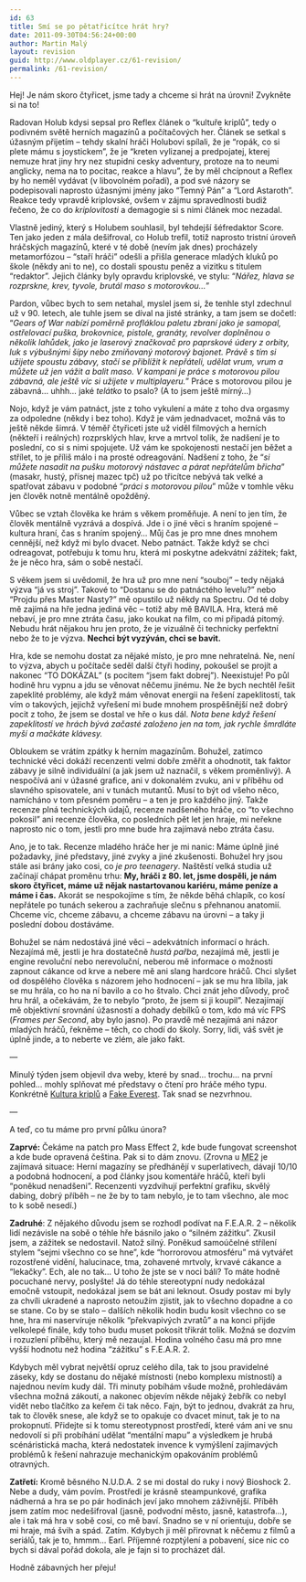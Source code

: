 ```yaml
---
id: 63
title: Smí se po pětatřicítce hrát hry?
date: 2011-09-30T04:56:24+00:00
author: Martin Malý
layout: revision
guid: http://www.oldplayer.cz/61-revision/
permalink: /61-revision/
---
```

<div>
  <p>
    Hej! Je nám skoro čtyřicet, jsme tady a chceme si hrát na úrovni! Zvykněte si na to!
  </p>
  
  <p>
    Radovan Holub kdysi sepsal pro Reflex článek o &#8220;kultuře kriplů&#8221;, tedy o podivném světě herních magazínů a počítačových her. Článek se setkal s úžasným přijetím &#8211; tehdy skalní hráči Holubovi spílali, že je &#8220;ropák, co si plete mámu s joystickem&#8221;, že je &#8220;kreten vylizanej a predpojatej, kterej nemuze hrat jiny hry nez stupidni cesky adventury, protoze na to neumi anglicky, nema na to pocitac, reakce a hlavu&#8221;, že by měl chcípnout a Reflex by ho neměl vydávat (v libovolném pořadí), a pod své názory se podepisovali naprosto úžasnými jmény jako &#8220;Temný Pán&#8221; a &#8220;Lord Astaroth&#8221;. Reakce tedy vpravdě kriplovské, ovšem v zájmu spravedlnosti budiž řečeno, že co do <em>kriplovitosti</em> a demagogie si s nimi článek moc nezadal.
  </p>
  
  <p>
    Vlastně jediný, který s Holubem souhlasil, byl tehdejší šéfredaktor Score. Ten jako jeden z mála dešifroval, co Holub trefil, totiž naprosto tristní úroveň hráčských magazínů, které v té době (nevím jak dnes) procházely metamorfózou &#8211; &#8220;staří hráči&#8221; odešli a přišla generace mladých kluků po škole (někdy ani to ne), co dostali spoustu peněz a vizitku s titulem &#8220;redaktor&#8221;. Jejich články byly opravdu kriplovské, ve stylu: &#8220;<em>Nářez, hlava se rozprskne, krev, tyvole, brutál maso s motorovkou&#8230;</em>&#8221;
  </p>
  
  <p>
    Pardon, vůbec bych to sem netahal, myslel jsem si, že tenhle styl zdechnul už v 90. letech, ale tuhle jsem se díval na jisté stránky, a tam jsem se dočetl: &#8220;<em>Gears of War nabízí poměrně profláklou paletu zbraní jako je samopal, ostřelovací puška, brokovnice, pistole, granáty, revolver doplněnou o několik lahůdek, jako je laserový značkovač pro paprskové údery z orbity, luk s výbušnými šípy nebo zmiňovaný motorový bajonet. Právě s tím si užijete spoustu zábavy, stačí se přiblížit k nepřáteli, udělat vrum, vrum a můžete už jen vážit a balit maso. V kampani je práce s motorovou pilou zábavná, ale ještě víc si užijete v multiplayeru.</em>&#8221; Práce s motorovou pilou je zábavná&#8230; uhhh&#8230; jaké <em>telátko</em> to psalo? (A to jsem ještě mírný&#8230;)
  </p>
  
  <p>
    Nojo, když je vám patnáct, jste z toho vykulení a máte z toho dva orgasmy za odpoledne (někdy i bez toho). Když je vám jednadvacet, možná vás to ještě někde šimrá. V téměř čtyřiceti jste už viděl filmových a herních (někteří i reálných) rozprsklých hlav, krve a mrtvol tolik, že nadšení je to poslední, co si s nimi spojujete. Už vám ke spokojenosti nestačí jen běžet a střílet, to je příliš málo i na prosté odreagování. Nadšení z toho, že &#8220;<em>si můžete nasadit na pušku motorový nástavec a párat nepřátelům břicha</em>&#8221; (masakr, hustý, přísnej mazec tpč) už po třicítce nebývá tak velké a spatřovat zábavu v podobné &#8220;<em>práci s motorovou pilou</em>&#8221; může v tomhle věku jen člověk notně mentálně opožděný.
  </p>
  
  <p>
    Vůbec se vztah člověka ke hrám s věkem proměňuje. A není to jen tím, že člověk mentálně vyzrává a dospívá. Jde i o jiné věci s hraním spojené &#8211; kultura hraní, čas s hraním spojený&#8230; Můj čas je pro mne dnes mnohem cennější, než když mi bylo dvacet. Nebo patnáct. Takže když se chci odreagovat, potřebuju k tomu hru, která mi poskytne adekvátní zážitek; fakt, že je něco hra, sám o sobě nestačí.
  </p>
  
  <p>
    S věkem jsem si uvědomil, že hra už pro mne není &#8220;souboj&#8221; &#8211; tedy nějaká výzva &#8220;já vs stroj&#8221;. Takové to &#8220;Dostanu se do patnáctého levelu?&#8221; nebo &#8220;Projdu přes Master Nasty?&#8221; mě opustilo už někdy na Spectru. Od té doby mě zajímá na hře jedna jediná věc &#8211; totiž aby mě BAVILA. Hra, která mě nebaví, je pro mne ztráta času, jako koukat na film, co mi připadá pitomý. Nebudu hrát nějakou hru jen proto, že je vizuálně či technicky perfektní nebo že to je výzva. <strong>Nechci být vyzýván, chci se bavit.</strong>
  </p>
  
  <p>
    Hra, kde se nemohu dostat za nějaké místo, je pro mne nehratelná. Ne, není to výzva, abych u počítače seděl další čtyři hodiny, pokoušel se projít a nakonec &#8220;TO DOKÁZAL&#8221; (s pocitem &#8220;jsem fakt dobrej&#8221;). Neexistuje! Po půl hodině hru vypnu a jdu se věnovat něčemu jinému. Ne že bych nechtěl řešit zapeklité problémy, ale když mám věnovat energii na řešení zapeklitostí, tak vím o takových, jejichž vyřešení mi bude mnohem prospěšnější než dobrý pocit z toho, že jsem se dostal ve hře o kus dál. <em>Nota bene když řešení zapeklitostí ve hrách bývá začasté založeno jen na tom, jak rychle šmrdláte myší a mačkáte klávesy.</em>
  </p>
  
  <p>
    Obloukem se vrátím zpátky k herním magazínům. Bohužel, zatímco technické věci dokáží recenzenti velmi dobře změřit a ohodnotit, tak faktor zábavy je silně individuální (a jak jsem už naznačil, s věkem proměnlivý). A nespočívá ani v úžasné grafice, ani v dokonalém zvuku, ani v příběhu od slavného spisovatele, ani v tunách mutantů. Musí to být od všeho něco, namícháno v tom přesném poměru &#8211; a ten je pro každého jiný. Takže recenze plná technických údajů, recenze nadšeného hráče, co &#8220;to všechno pokosil&#8221; ani recenze člověka, co posledních pět let jen hraje, mi neřekne naprosto nic o tom, jestli pro mne bude hra zajímavá nebo ztráta času.
  </p>
  
  <p>
    Ano, je to tak. Recenze mladého hráče her je mi nanic: Máme úplně jiné požadavky, jiné představy, jiné zvyky a jiné zkušenosti. Bohužel hry jsou stále asi brány jako cosi, co <em>je pro teenagery</em>. Naštěstí velká studia už začínají chápat proměnu trhu: <strong>My, hráči z 80. let, jsme dospěli, je nám skoro čtyřicet, máme už nějak nastartovanou kariéru, máme peníze a máme i čas.</strong> Akorát se nespokojíme s tím, že někde běhá chlapík, co kosí nepřátele po tunách sekerou a zachraňuje slečnu s přehnanou anatomií. Chceme víc, chceme zábavu, a chceme zábavu na úrovni &#8211; a taky ji poslední dobou dostáváme.
  </p>
  
  <p>
    Bohužel se nám nedostává jiné věci &#8211; adekvátních informací o hrách. Nezajímá mě, jestli je hra dostatečně <em>hustá pařba</em>, nezajímá mě, jestli je engine revoluční nebo nerevoluční, neberou mě informace o možnosti zapnout cákance od krve a nebere mě ani slang hardcore hráčů. Chci slyšet od dospělého člověka s názorem jeho hodnocení &#8211; jak se mu hra líbila, jak se mu hrála, co ho na ní bavilo a co ho štvalo. Chci znát jeho důvody, proč hru hrál, a očekávám, že to nebylo &#8220;proto, že jsem si ji koupil&#8221;. Nezajímají mě objektivní srovnání úžasností a dohady debílků o tom, kdo má víc FPS (<em>Frames per Second</em>, aby bylo jasno). Po pravdě mě nezajímá ani názor mladých hráčů, řekněme &#8211; těch, co chodí do školy. Sorry, lidi, váš svět je úplně jinde, a to neberte ve zlém, ale jako fakt.
  </p>
  
  <p>
    &#8212;
  </p>
  
  <p>
    Minulý týden jsem objevil dva weby, které by snad&#8230; trochu&#8230; na první pohled&#8230; mohly splňovat mé představy o čtení pro hráče mého typu. Konkrétně <a href="http://www.kulturakriplu.net/">Kultura kriplů</a> a <a href="http://fakeeverest.cz/">Fake Everest</a>. Tak snad se nezvrhnou.
  </p>
  
  <p>
    &#8212;
  </p>
  
  <p>
    A teď, co tu máme pro první půlku února?
  </p>
  
  <p>
    <strong>Zaprvé:</strong> Čekáme na patch pro Mass Effect 2, kde bude fungovat screenshot a kde bude opravená čeština. Pak si to dám znovu. (Zrovna u <abbr title="Mass Effect 2">ME2</abbr> je zajímavá situace: Herní magazíny se předhánějí v superlativech, dávají 10/10 a podobná hodnocení, a pod články jsou komentáře hráčů, kteří byli &#8220;poněkud nenadšeni&#8221;. Recenzenti vyzdvihují perfektní grafiku, skvělý dabing, dobrý příběh &#8211; ne že by to tam nebylo, je to tam všechno, ale moc to k sobě nesedí.)
  </p>
  
  <p>
    <strong>Zadruhé</strong>: Z nějakého důvodu jsem se rozhodl podívat na F.E.A.R. 2 &#8211; několik lidí nezávisle na sobě o téhle hře básnilo jako o &#8220;silném zážitku&#8221;. Zkusil jsem, a zážitek se nedostavil. Natož silný. Poněkud samoúčelné střílení stylem &#8220;sejmi všechno co se hne&#8221;, kde &#8220;horrorovou atmosféru&#8221; má vytvářet rozostřené vidění, halucinace, tma, zohavené mrtvoly, krvavé cákance a &#8220;lekačky&#8221;. Ech, ale no tak&#8230; U toho že jste se v noci báli? To máte hodně pocuchané nervy, poslyšte! Já do téhle stereotypní nudy nedokázal emočně vstoupit, nedokázal jsem se bát ani leknout. Osudy postav mi byly za chvíli ukradené a naprosto netoužím zjistit, jak to všechno dopadne a co se stane. Co by se stalo &#8211; dalších několik hodin budu kosit všechno co se hne, hra mi naservíruje několik &#8220;překvapivých zvratů&#8221; a na konci přijde velkolepé finále, kdy toho budu muset pokosit třikrát tolik. Možná se dozvím i rozuzlení příběhu, který mě nezaujal. Hodina volného času má pro mne vyšší hodnotu než hodina &#8220;zážitku&#8221; s F.E.A.R. 2.
  </p>
  
  <p>
    Kdybych měl vybrat největší opruz celého díla, tak to jsou pravidelné záseky, kdy se dostanu do nějaké místnosti (nebo komplexu místností) a najednou nevím kudy dál. Tři minuty pobíhám všude možně, prohledávám všechna možná zákoutí, a nakonec objevím někde nějaký žebřík co nebyl vidět nebo tlačítko za keřem či tak něco. Fajn, být to jednou, dvakrát za hru, tak to člověk snese, ale když se to opakuje co dvacet minut, tak je to na prokopnutí. Přidejte si k tomu stereotypnost prostředí, které vám ani ve snu nedovolí si při probíhání udělat &#8220;mentální mapu&#8221; a výsledkem je hrubá scénáristická macha, která nedostatek invence k vymýšlení zajímavých problémů k řešení nahrazuje mechanickým opakováním problémů otravných.
  </p>
  
  <p>
    <strong>Zatřetí:</strong> Kromě běsného N.U.D.A. 2 se mi dostal do ruky i nový Bioshock 2. Nebe a dudy, vám povím. Prostředí je krásně steampunkové, grafika nádherná a hra se po pár hodinách jeví jako mnohem záživnější. Příběh jsem zatím moc nedešifroval (jasně, podvodní město, jasně, katastrofa&#8230;), ale i tak má hra v sobě cosi, co mě baví. Snadno se v ní orientuju, dobře se mi hraje, má švih a spád. Zatím. Kdybych ji měl přirovnat k něčemu z filmů a seriálů, tak je to, hmmm&#8230; Earl. Příjemné rozptýlení a pobavení, sice nic co bych si dával pořád dokola, ale je fajn si to procházet dál.
  </p>
  
  <p>
    Hodně zábavných her přeju!
  </p>
</div>

<div id="google_plus_one">
  <g:plusone></g:plusone>
</div>

<div id="fb_send_like">
</div>